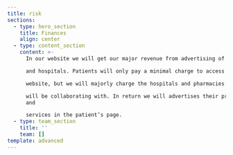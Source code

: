 ```yaml
---
title: risk
sections:
  - type: hero_section
    title: Finances
    align: center
  - type: content_section
    content: >-
      In our website we will get our major revenue from advertising of drugs

      and hospitals. Patients will only pay a minimal charge to access the

      website, but we will majorly charge the hospitals and pharmacies we

      will be collaborating with. In return we will advertises their products
      and

      services in the patient’s page. 
  - type: team_section
    title: ''
    team: []
template: advanced
---
```

